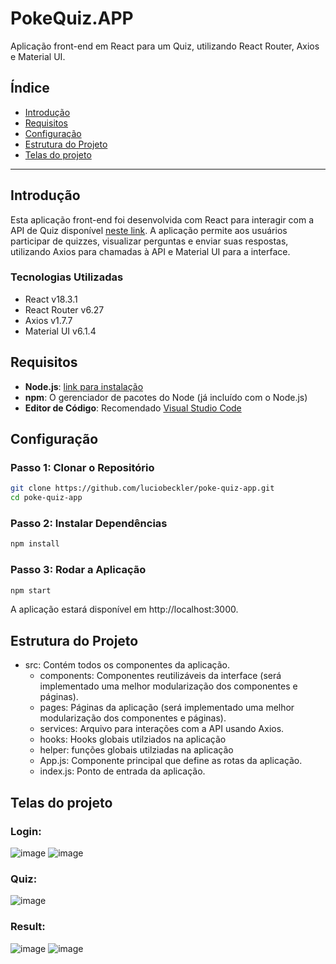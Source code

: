 # PokeQuiz.APP

Aplicação front-end em React para um Quiz, utilizando React Router, Axios e Material UI.

## Índice

- [Introdução](#introdução)
- [Requisitos](#requisitos)
- [Configuração](#configuração)
- [Estrutura do Projeto](#estrutura-do-projeto)
- [Telas do projeto](#telas-do-projeto)

---

## Introdução

Esta aplicação front-end foi desenvolvida com React para interagir com a API de Quiz disponível [neste link](https://github.com/luciobeckler/poke-quiz-api). A aplicação permite aos usuários participar de quizzes, visualizar perguntas e enviar suas respostas, utilizando Axios para chamadas à API e Material UI para a interface.

### Tecnologias Utilizadas

- React v18.3.1
- React Router v6.27 
- Axios v1.7.7
- Material UI v6.1.4

## Requisitos

- **Node.js**: [link para instalação](https://nodejs.org/en/)
- **npm**: O gerenciador de pacotes do Node (já incluído com o Node.js)
- **Editor de Código**: Recomendado [Visual Studio Code](https://code.visualstudio.com/)

## Configuração
### Passo 1: Clonar o Repositório

```bash
git clone https://github.com/luciobeckler/poke-quiz-app.git
cd poke-quiz-app
```

### Passo 2: Instalar Dependências
```bash
npm install
```

### Passo 3: Rodar a Aplicação
```bash
npm start
```
A aplicação estará disponível em http://localhost:3000.

## Estrutura do Projeto
- src: Contém todos os componentes da aplicação.
  - components: Componentes reutilizáveis da interface (será implementado uma melhor modularização dos componentes e páginas).
  - pages: Páginas da aplicação (será implementado uma melhor modularização dos componentes e páginas).
  - services: Arquivo para interações com a API usando Axios.
  - hooks: Hooks globais utilziados na aplicação
  - helper: funções globais utilziadas na aplicação
  - App.js: Componente principal que define as rotas da aplicação.
  - index.js: Ponto de entrada da aplicação.

## Telas do projeto
### Login:
![image](https://github.com/user-attachments/assets/2b408779-6d26-412a-970d-dbf3ba0aac1f)
![image](https://github.com/user-attachments/assets/b09387d1-24aa-4c36-9138-b0dffcb83f9f)

### Quiz:
![image](https://github.com/user-attachments/assets/fc02170c-12d0-4421-9b0d-3b9278152d80)

### Result:
![image](https://github.com/user-attachments/assets/73ecdc8e-9ceb-48ff-a701-036da1c71576)
![image](https://github.com/user-attachments/assets/e235a686-d2b6-48d1-8344-0748b115f35e)






